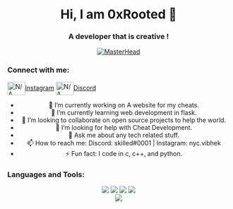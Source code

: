 <div align="center">
<h1 align="center">Hi, I am 0xRooted 👋</h1>
<h3 align="center">A developer that is creative !</h3>

[![MasterHead](https://i.giphy.com/media/qgQUggAC3Pfv687qPC/giphy.webp)](https://discord.gg/EasyShop)

<h3 align="left">Connect with me:</h3>
<p align="left">
<a target="_blank" href="https://www.instagram.com/nyc.vibhek/"><img align="center" src="https://img.icons8.com/color/48/000000/instagram-new--v1.png" alt="N/A" height="30" width="40" />Instagram</a>
<a target="_blank" href="https://www.discord.com/invite/EasyShop" target="blank"><img align="center" src="https://img.icons8.com/nolan/64/discord-logo.png" alt="N/A" height="30" width="40" />Discord</a>
</p>

- 🔭 I’m currently working on A website for my cheats.
- 🌱 I’m currently learning web development in flask.
- 👯 I’m looking to collaborate on open source projects to help the world.
- 🤔 I’m looking for help with Cheat Development.
- 💬 Ask me about any tech related stuff.
- 📫 How to reach me: Discord: skilled#0001 | Instagram: nyc.vibhek
- ⚡ Fun fact: I code in c, c++, and python.
<h3 align="left">Languages and Tools:</h3>
<div style="display=inline;">
<img style="display:inline;" src="https://img.icons8.com/color/48/000000/c-plus-plus-logo.png"/>
<img style="display:inline;" src="https://img.icons8.com/ios/50/000000/circled-c.png"/>
<img style="display:inline;" src="https://img.icons8.com/ios/50/000000/c-sharp-logo.png"/>
<img style="display:inline;" src="https://img.icons8.com/fluency/48/000000/python.png"/>
<div/>

<img src="https://github-readme-stats.vercel.app/api?username=0xRooted&&show_icons=true&title_color=ffffff&icon_color=bb2acf&text_color=daf7dc&bg_color=151515">
  </div>
